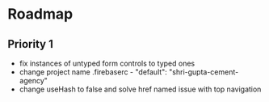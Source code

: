 # Roadmap

## Priority 1

- fix instances of untyped form controls to typed ones
- change project name .firebaserc - "default": "shri-gupta-cement-agency"
- change useHash to false and solve href named issue with top navigation
